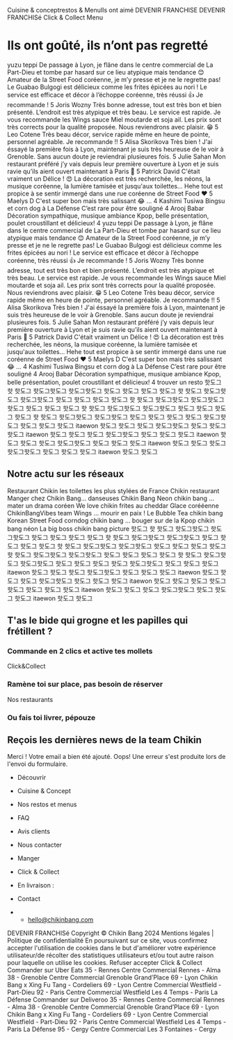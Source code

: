 Cuisine & conceptrestos & MenuIls ont aimé
DEVENIR FRANCHISE
DEVENIR FRANCHISé
Click & Collect
Menu
# Ils ont goûté, ils n’ont pas regretté
yuzu teppi
De passage à Lyon, je flâne dans le centre commercial de La Part-Dieu et tombe par hasard sur ce lieu atypique mais tendance 😊 Amateur de la Street Food coréenne, je m’y presse et je ne le regrette pas! Le Guabao Bulgogi est délicieux comme les frites épicées au nori ! Le service est efficace et décor à l’échoppe coréenne, très réussi 👍 Je recommande !
5
Joris Wozny
Très bonne adresse, tout est très bon et bien présenté. L’endroit est très atypique et très beau. Le service est rapide. Je vous recommande les Wings sauce Miel moutarde et soja ail. Les prix sont très corrects pour la qualité proposée. Nous reviendrons avec plaisir. 😁
5
Leo Cotene
Très beau décor, service rapide même en heure de pointe, personnel agréable. Je recommande !!
5
Alisa Skorikova
Très bien ! J'ai éssayé la première fois à Lyon, maintenant je suis très heureuse de le voir à Grenoble. Sans aucun doute je reviendrai plusieures fois.
5
Julie Sahan
Mon restaurant préféré j’y vais depuis leur première ouverture à Lyon et je suis ravie qu’ils aient ouvert maintenant à Paris 🥰
5
Patrick David
C'était vraiment un Délice ! 😍 La décoration est très recherchée, les néons, la musique coréenne, la lumière tamisée et jusqu'aux toilettes... Hehe tout est propice à se sentir immergé dans une rue coréenne de Street Food ❤️
5
Maelys D
C'est super bon mais très salissant 😂 …
4
Kashimi Tusiwa
Bingsu et corn dog à La Défense C’est rare pour être souligné
4
Arooj Babar
Décoration sympathique, musique ambiance Kpop, belle présentation, poulet croustillant et délicieux!
4
yuzu teppi
De passage à Lyon, je flâne dans le centre commercial de La Part-Dieu et tombe par hasard sur ce lieu atypique mais tendance 😊 Amateur de la Street Food coréenne, je m’y presse et je ne le regrette pas! Le Guabao Bulgogi est délicieux comme les frites épicées au nori ! Le service est efficace et décor à l’échoppe coréenne, très réussi 👍 Je recommande !
5
Joris Wozny
Très bonne adresse, tout est très bon et bien présenté. L’endroit est très atypique et très beau. Le service est rapide. Je vous recommande les Wings sauce Miel moutarde et soja ail. Les prix sont très corrects pour la qualité proposée. Nous reviendrons avec plaisir. 😁
5
Leo Cotene
Très beau décor, service rapide même en heure de pointe, personnel agréable. Je recommande !!
5
Alisa Skorikova
Très bien ! J'ai éssayé la première fois à Lyon, maintenant je suis très heureuse de le voir à Grenoble. Sans aucun doute je reviendrai plusieures fois.
5
Julie Sahan
Mon restaurant préféré j’y vais depuis leur première ouverture à Lyon et je suis ravie qu’ils aient ouvert maintenant à Paris 🥰
5
Patrick David
C'était vraiment un Délice ! 😍 La décoration est très recherchée, les néons, la musique coréenne, la lumière tamisée et jusqu'aux toilettes... Hehe tout est propice à se sentir immergé dans une rue coréenne de Street Food ❤️
5
Maelys D
C'est super bon mais très salissant 😂 …
4
Kashimi Tusiwa
Bingsu et corn dog à La Défense C’est rare pour être souligné
4
Arooj Babar
Décoration sympathique, musique ambiance Kpop, belle présentation, poulet croustillant et délicieux!
4
trouver un resto
핫도그 핫
핫도그 핫도그핫도그 핫도그핫도그 핫도그
핫도그 
핫도그 
핫도그 핫
핫도그 핫도그핫도그 핫도그핫도그 핫도그
핫도그 
핫도그 
핫도그 핫
핫도그 핫도그핫도그 핫도그핫도그 핫도그
핫도그 
핫도그 
핫도그 핫
핫도그 핫도그핫도그 핫도그핫도그 핫도그
핫도그 
핫도그 
핫도그 핫
핫도그 핫도그핫도그 핫도그핫도그 핫도그
핫도그 
핫도그 
핫도그 핫도그핫도그 핫도그
핫도그 핫도그
itaewon
핫도그 핫도그
핫도그 핫도그핫도그 핫도그
핫도그 핫도그
itaewon
핫도그 핫도그
핫도그 핫도그핫도그 핫도그
핫도그 핫도그
itaewon
핫도그 핫도그
핫도그 핫도그핫도그 핫도그
핫도그 핫도그
itaewon
핫도그 핫도그
핫도그 핫도그핫도그 핫도그
핫도그 핫도그
itaewon
핫도그 핫도그
## Notre actu sur les réseaux
Restaurant Chikin
les toilettes les plus stylées de France 
Chikin restaurant
Manger chez Chikin Bang…
danseuses Chikin Bang
Neon chikin bang
… mater un drama coréen
We love chikin
frites au cheddar
Glace corééenne
ChikinBangVibes
team Wings
… mourir en paix !
Le Bubble Tea chikin bang
Korean Street Food
corndog chikin bang
… bouger sur de la Kpop
chikin bang néon
La big boss
chikin bang picture
핫도그 핫
핫도그 핫도그핫도그 핫도그핫도그 핫도그
핫도그 
핫도그 
핫도그 핫
핫도그 핫도그핫도그 핫도그핫도그 핫도그
핫도그 
핫도그 
핫도그 핫
핫도그 핫도그핫도그 핫도그핫도그 핫도그
핫도그 
핫도그 
핫도그 핫
핫도그 핫도그핫도그 핫도그핫도그 핫도그
핫도그 
핫도그 
핫도그 핫
핫도그 핫도그핫도그 핫도그핫도그 핫도그
핫도그 
핫도그 
핫도그 핫도그핫도그 핫도그
핫도그 핫도그
itaewon
핫도그 핫도그
핫도그 핫도그핫도그 핫도그
핫도그 핫도그
itaewon
핫도그 핫도그
핫도그 핫도그핫도그 핫도그
핫도그 핫도그
itaewon
핫도그 핫도그
핫도그 핫도그핫도그 핫도그
핫도그 핫도그
itaewon
핫도그 핫도그
핫도그 핫도그핫도그 핫도그
핫도그 핫도그
itaewon
핫도그 핫도그
## T'as le bide qui grogne et les papilles qui frétillent ?
### Commande en 2 clics et active tes mollets
Click&Collect
### Ramène toi sur place, pas besoin de réserver
Nos restaurants
### Ou fais toi livrer, pépouze
## Reçois les dernières news de la team Chikin
Merci ! Votre email a bien été ajouté.
Oops! Une erreur s'est produite lors de l'envoi du formulaire.
  * Découvrir
  * Cuisine & Concept
  * Nos restos et menus
  * FAQ
  * Avis clients
  * Nous contacter


  * Manger
  * Click & Collect
  * En livraison :


  * Contact
  *   * hello@chikinbang.com


DEVENIR FRANCHISé
Copyright © Chikin Bang 2024
Mentions légales
|
Politique de confidentialité
En poursuivant sur ce site, vous confirmez accepter l'utilisation de cookies dans le but d'améliorer votre expérience utilisateur/de récolter des statistiques utilisateurs et/ou tout autre raison pour laquelle on utilise les cookies.
Refuser
accepter
Click & Collect
Commander sur Uber Eats
35 - Rennes
Centre Commercial Rennes - Alma
38 - Grenoble
Centre Commercial Grenoble Grand’Place
69 - Lyon
Chikin Bang x Xing Fu Tang - Cordeliers
69 - Lyon 
Centre Commercial Westfield - Part-Dieu
92 - Paris
Centre Commercial Westfield Les 4 Temps - Paris La Défense
Commander sur Deliveroo
35 - Rennes
Centre Commercial Rennes - Alma
38 - Grenoble
Centre Commercial Grenoble Grand’Place
69 - Lyon
Chikin Bang x Xing Fu Tang - Cordeliers
69 - Lyon 
Centre Commercial Westfield - Part-Dieu
92 - Paris
Centre Commercial Westfield Les 4 Temps - Paris La Défense
95 - Cergy
Centre Commercial Les 3 Fontaines - Cergy
